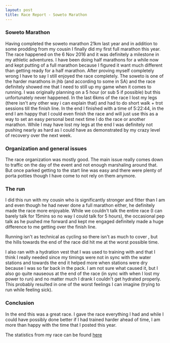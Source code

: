 ```yaml
---
layout: post
title: Race Report - Soweto Marathon
---
```


### Soweto Marathon

Having completed the soweto marathon 21km last year and in addition to some prodding from my 
cousin I finally did my first full marathon this year. The race happened on the 6 Nov 2016
and it was definitely a milestone in my athletic adventures. I have been doing half marathons
for a while now and kept putting of a full marathon because I figured it want much different
than getting ready for a half marathon. After proving myself completely wrong I have to say 
I still enjoyed the race completely. The soweto is one of the harder marathons in jhb (and
according to some in SA) and the race definitely showed me that I need to still up my game
when it comes to running. I was originally planning on a 5 hour (or sub 5 if possible) but
this unfortunately never happened. In the last 6kms of the race I lost my legs (there isn't
any other way i can explain that) and had to do short walk + trot sessions till the finish
line. In the end I finished with a time of 5:22:44, in the end I am happy that I could even
finish the race and will just use this as a way to set an easy personal best next time I 
do the race or another marathon. While I may have lost my legs at the end I was definitely
not pushing nearly as hard as I could have as demonstrated by my crazy level of recovery 
over the next week.


### Organization and general issues

The race organization was mostly good. The main issue really comes down to traffic on the
day of the event and not enough marshaling around that. But once parked getting to the
start line was easy and there were plenty of porta potties though I have come to not
rely on them anymore. 

### The run 

I did this run with my cousin who is significantly stronger and fitter than I am and even
though he had never done a full marathon either, he definitely made the race more enjoyable.
While we couldn't talk the entire race (I can barely talk for 15mins so no way I could talk
for 5 hours), the occasional pep talk as he pushed me forward and kept me engaged definitely
made a huge difference to me getting over the finish line.

Running isn't as technical as cycling so there isn't as much to cover , but the hills towards
the end of the race did hit me at the worst possible time.

I also ran with a hydration vest that I was used to training with and that I think I really
needed since my timings were not in sync with the water stations and towards the end it helped
more when stations were dry because I was so far back in the pack. I am not sure what caused
it, but I also go quite nauseous at the end of the race (in sync with when I lost my power to run)
and no matter much I drank I couldn't get hydrated properly. This probably resulted in 
one of the worst feelings I can imagine (trying to run while feeling sick).

### Conclusion

In the end this was a great race. I gave the race everything I had and while I could have 
possibly done better if I had trained harder ahead of time, I am more than happy with the
time that I posted this year.
 
The statistics from my race can be found [here](http://www.movescount.com/moves/move130114866)
